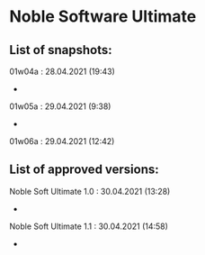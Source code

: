 # Noble Software Ultimate

## List of snapshots:







01w04a : 28.04.2021 (19:43)

-

01w05a : 29.04.2021 (9:38)

-

01w06a : 29.04.2021 (12:42)


## List of approved versions:

Noble Soft Ultimate 1.0 : 30.04.2021 (13:28)

-

Noble Soft Ultimate 1.1 : 30.04.2021 (14:58)

-
